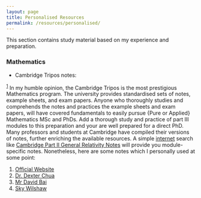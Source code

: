 ```yaml
---
layout: page
title: Personalised Resources
permalink: /resources/personalised/
---
```


This section contains study material based on my experience and preparation.

### Mathematics
- Cambridge Tripos notes:

<sup>[1](#fn1)</sup>  In my humble opinion, the Cambridge Tripos is the most prestigious Mathematics program. The university provides standardised sets of notes, example sheets, and exam papers. Anyone who thoroughly studies and comprehends the notes and practices the example sheets and exam papers, will have covered fundamentals to easily pursue {Pure or Applied} Mathematics MSc and PhDs. Add a thorough study and practice of part III modules to this preparation and your are well prepared for a direct PhD. Many professors and students at Cambridge have compiled their versions of notes, further enriching the available resources. A simple [internet](https://duckduckgo.com/) search like [Cambridge Part II General Relativity Notes](https://duckduckgo.com/?t=h_&q=Cambridge+Part+II+General+Relativity+Notes&ia=web) will provide you module-specific notes. Nonetheless, here are some notes which I personally used at some point:


  1. [Official Website](https://www.maths.cam.ac.uk/undergrad/studentreps/tripos-specific-resources) 
  2. [Dr. Dexter Chua](https://dec41.user.srcf.net/) 
  3. [Mr David Bai](https://zb260.user.srcf.net/notes/)
  4. [Sky Wilshaw](https://thirdsgames.co.uk/maths.html)

